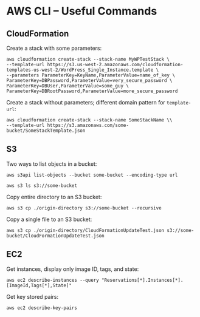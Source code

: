 AWS CLI – Useful Commands
=========================

CloudFormation
--------------

Create a stack with some parameters:

```
aws cloudformation create-stack --stack-name MyWPTestStack \
--template-url https://s3.us-west-2.amazonaws.com/cloudformation-templates-us-west-2/WordPress_Single_Instance.template \
--parameters ParameterKey=KeyName,ParameterValue=name_of_key \
ParameterKey=DBPassword,ParameterValue=very_secure_password \
ParameterKey=DBUser,ParameterValue=some_guy \
ParameterKey=DBRootPassword,ParameterValue=more_secure_password

```

Create a stack without parameters; different domain pattern for `template-url`:

```
aws cloudformation create-stack --stack-name SomeStackName \\
--template-url https://s3.amazonaws.com/some-bucket/SomeStackTemplate.json
```

S3
--

Two ways to list objects in a bucket:

`aws s3api list-objects --bucket some-bucket --encoding-type url`

`aws s3 ls s3://some-bucket`

Copy entire directory to an S3 bucket:

`aws s3 cp ./origin-directory s3://some-bucket --recursive`

Copy a single file to an S3 bucket:

`aws s3 cp ./origin-directory/CloudFormationUpdateTest.json s3://some-bucket/CloudFormationUpdateTest.json`

EC2
---

Get instances, display only image ID, tags, and state:

`aws ec2 describe-instances --query "Reservations[*].Instances[*].[ImageId,Tags[*],State]"`

Get key stored pairs:

`aws ec2 describe-key-pairs`
